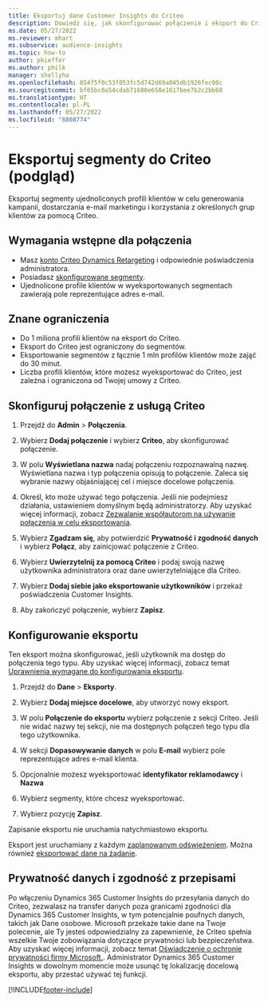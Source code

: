 ```yaml
---
title: Eksportuj dane Customer Insights do Criteo
description: Dowiedz się, jak skonfigurować połączenie i eksport do Criteo.
ms.date: 05/27/2022
ms.reviewer: mhart
ms.subservice: audience-insights
ms.topic: how-to
author: pkieffer
ms.author: philk
manager: shellyha
ms.openlocfilehash: 854f5f0c53f053fc5d742d69a045db1926fec00c
ms.sourcegitcommit: bf65bc0a54cdab71680e658e1617bee7b2c2bb68
ms.translationtype: HT
ms.contentlocale: pl-PL
ms.lasthandoff: 05/27/2022
ms.locfileid: "8808774"
---
```

# <a name="export-segments-to-criteo-preview"></a>Eksportuj segmenty do Criteo (podgląd)

Eksportuj segmenty ujednoliconych profili klientów w celu generowania kampanii, dostarczania e-mail marketingu i korzystania z określonych grup klientów za pomocą Criteo.

## <a name="prerequisites-for-connection"></a>Wymagania wstępne dla połączenia

-   Masz [konto Criteo Dynamics Retargeting](https://www.criteo.com/login/) i odpowiednie poświadczenia administratora.
-   Posiadasz [skonfigurowane segmenty](segments.md).
-   Ujednolicone profile klientów w wyeksportowanych segmentach zawierają pole reprezentujące adres e-mail.

## <a name="known-limitations"></a>Znane ograniczenia

- Do 1 miliona profili klientów na eksport do Criteo.
- Eksport do Criteo jest ograniczony do segmentów.
- Eksportowanie segmentów z łącznie 1 mln profilów klientów może zająć do 30 minut. 
- Liczba profili klientów, które możesz wyeksportować do Criteo, jest zależna i ograniczona od Twojej umowy z Criteo.

## <a name="set-up-connection-to-criteo"></a>Skonfiguruj połączenie z usługą Criteo

1. Przejdź do **Admin** > **Połączenia**.

1. Wybierz **Dodaj połączenie** i wybierz **Criteo**, aby skonfigurować połączenie.

1. W polu **Wyświetlana nazwa** nadaj połączeniu rozpoznawalną nazwę. Wyświetlana nazwa i typ połączenia opisują to połączenie. Zaleca się wybranie nazwy objaśniającej cel i miejsce docelowe połączenia.

1. Określ, kto może używać tego połączenia. Jeśli nie podejmiesz działania, ustawieniem domyślnym będą administratorzy. Aby uzyskać więcej informacji, zobacz [Zezwalanie współautorom na używanie połączenia w celu eksportowania](connections.md#allow-contributors-to-use-a-connection-for-exports).

1. Wybierz **Zgadzam się**, aby potwierdzić **Prywatność i zgodność danych** i wybierz **Połącz**, aby zainicjować połączenie z Criteo.

1. Wybierz **Uwierzytelnij za pomocą Criteo** i podaj swoją nazwę użytkownika administratora oraz dane uwierzytelniające dla Criteo. 

1. Wybierz **Dodaj siebie jako eksportowanie użytkowników** i przekaż poświadczenia Customer Insights.

1. Aby zakończyć połączenie, wybierz **Zapisz**.

## <a name="configure-an-export"></a>Konfigurowanie eksportu

Ten eksport można skonfigurować, jeśli użytkownik ma dostęp do połączenia tego typu. Aby uzyskać więcej informacji, zobacz temat [Uprawnienia wymagane do konfigurowania eksportu](export-destinations.md#set-up-a-new-export).

1. Przejdź do **Dane** > **Eksporty**.

1. Wybierz **Dodaj miejsce docelowe**, aby utworzyć nowy eksport.

1. W polu **Połączenie do eksportu** wybierz połączenie z sekcji Criteo. Jeśli nie widać nazwy tej sekcji, nie ma dostępnych połączeń tego typu dla tego użytkownika. 

1. W sekcji **Dopasowywanie danych** w polu **E-mail** wybierz pole reprezentujące adres e-mail klienta. 

1. Opcjonalnie możesz wyeksportować **identyfikator reklamodawcy** i **Nazwa**

1. Wybierz segmenty, które chcesz wyeksportować. 

1. Wybierz pozycję **Zapisz**.

Zapisanie eksportu nie uruchamia natychmiastowo eksportu.

Eksport jest uruchamiany z każdym [zaplanowanym odświeżeniem](system.md#schedule-tab). Można również [eksportować dane na żądanie](export-destinations.md#run-exports-on-demand). 

## <a name="data-privacy-and-compliance"></a>Prywatność danych i zgodność z przepisami

Po włączeniu Dynamics 365 Customer Insights do przesyłania danych do Criteo, zezwalasz na transfer danych poza granicami zgodności dla Dynamics 365 Customer Insights, w tym potencjalnie poufnych danych, takich jak Dane osobowe. Microsoft przekaże takie dane na Twoje polecenie, ale Ty jesteś odpowiedzialny za zapewnienie, że Criteo spełnia wszelkie Twoje zobowiązania dotyczące prywatności lub bezpieczeństwa. Aby uzyskać więcej informacji, zobacz temat [Oświadczenie o ochronie prywatności firmy Microsoft.](https://go.microsoft.com/fwlink/?linkid=396732).
Administrator Dynamics 365 Customer Insights w dowolnym momencie może usunąć tę lokalizację docelową eksportu, aby przestać używać tej funkcji.


[!INCLUDE[footer-include](includes/footer-banner.md)]
